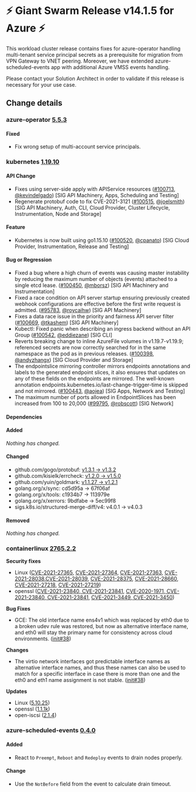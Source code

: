 # :zap: Giant Swarm Release v14.1.5 for Azure :zap:

This workload cluster release contains fixes for azure-operator handling multi-tenant service principal secrets as a prerequisite for migration from VPN Gateway to VNET peering. Moreover, we have extended azure-scheduled-events app with additional Azure VMSS events handling. 

Please contact your Solution Architect in order to validate if this release is necessary for your use case.

## Change details


### azure-operator [5.5.3](https://github.com/giantswarm/azure-operator/releases/tag/v5.5.3)

#### Fixed
- Fix wrong setup of multi-account service principals.



### kubernetes [1.19.10](https://github.com/kubernetes/kubernetes/releases/tag/v1.19.10)

#### API Change
- Fixes using server-side apply with APIService resources ([#100713](https://github.com/kubernetes/kubernetes/pull/100713), [@kevindelgado](https://github.com/kevindelgado)) [SIG API Machinery, Apps, Scheduling and Testing]
- Regenerate protobuf code to fix CVE-2021-3121 ([#100515](https://github.com/kubernetes/kubernetes/pull/100515), [@joelsmith](https://github.com/joelsmith)) [SIG API Machinery, Auth, CLI, Cloud Provider, Cluster Lifecycle, Instrumentation, Node and Storage]
#### Feature
- Kubernetes is now built using go1.15.10 ([#100520](https://github.com/kubernetes/kubernetes/pull/100520), [@cpanato](https://github.com/cpanato)) [SIG Cloud Provider, Instrumentation, Release and Testing]
#### Bug or Regression
- Fixed a bug where a high churn of events was causing master instability by reducing the maximum number of objects (events) attached to a single etcd lease. ([#100450](https://github.com/kubernetes/kubernetes/pull/100450), [@mborsz](https://github.com/mborsz)) [SIG API Machinery and Instrumentation]
- Fixed a race condition on API server startup ensuring previously created webhook configurations are effective before the first write request is admitted. ([#95783](https://github.com/kubernetes/kubernetes/pull/95783), [@roycaihw](https://github.com/roycaihw)) [SIG API Machinery]
- Fixes a data race issue in the priority and fairness API server filter ([#100669](https://github.com/kubernetes/kubernetes/pull/100669), [@tkashem](https://github.com/tkashem)) [SIG API Machinery]
- Kubectl: Fixed panic when describing an ingress backend without an API Group ([#100542](https://github.com/kubernetes/kubernetes/pull/100542), [@eddiezane](https://github.com/eddiezane)) [SIG CLI]
- Reverts breaking change to inline AzureFile volumes in v1.19.7-v1.19.9; referenced secrets are now correctly searched for in the same namespace as the pod as in previous releases. ([#100398](https://github.com/kubernetes/kubernetes/pull/100398), [@andyzhangx](https://github.com/andyzhangx)) [SIG Cloud Provider and Storage]
- The endpointslice mirroring controller mirrors endpoints annotations and labels to the generated endpoint slices, it also ensures that updates on any of these fields on the endpoints are mirrored. 
  The well-known annotation endpoints.kubernetes.io/last-change-trigger-time is skipped and not mirrored. ([#100443](https://github.com/kubernetes/kubernetes/pull/100443), [@aojea](https://github.com/aojea)) [SIG Apps, Network and Testing]
- The maximum number of ports allowed in EndpointSlices has been increased from 100 to 20,000 ([#99795](https://github.com/kubernetes/kubernetes/pull/99795), [@robscott](https://github.com/robscott)) [SIG Network]
#### Dependencies
#### Added
_Nothing has changed._
#### Changed
- github.com/gogo/protobuf: [v1.3.1 → v1.3.2](https://github.com/gogo/protobuf/compare/v1.3.1...v1.3.2)
- github.com/kisielk/errcheck: [v1.2.0 → v1.5.0](https://github.com/kisielk/errcheck/compare/v1.2.0...v1.5.0)
- github.com/yuin/goldmark: [v1.1.27 → v1.2.1](https://github.com/yuin/goldmark/compare/v1.1.27...v1.2.1)
- golang.org/x/sync: cd5d95a → 67f06af
- golang.org/x/tools: c1934b7 → 113979e
- golang.org/x/xerrors: 9bdfabe → 5ec99f8
- sigs.k8s.io/structured-merge-diff/v4: v4.0.1 → v4.0.3
#### Removed
_Nothing has changed._



### containerlinux [2765.2.2](https://www.flatcar-linux.org/releases/#release-2765.2.2)

**Security fixes**
*   Linux ([CVE-2021-27365](https://nvd.nist.gov/vuln/detail/CVE-2021-27365), [CVE-2021-27364](https://nvd.nist.gov/vuln/detail/CVE-2021-27364), [CVE-2021-27363](https://nvd.nist.gov/vuln/detail/CVE-2021-27363), [CVE-2021-28038](https://nvd.nist.gov/vuln/detail/CVE-2021-28038),[CVE-2021-28039](https://nvd.nist.gov/vuln/detail/CVE-2021-28039), [CVE-2021-28375](https://nvd.nist.gov/vuln/detail/CVE-2021-28375), [CVE-2021-28660](https://nvd.nist.gov/vuln/detail/CVE-2021-28660), [CVE-2021-27218](https://nvd.nist.gov/vuln/detail/CVE-2021-27218), [CVE-2021-27219](https://nvd.nist.gov/vuln/detail/CVE-2021-27219))
*   openssl ([CVE-2021-23840](https://nvd.nist.gov/vuln/detail/CVE-2021-23840),[ CVE-2021-23841](https://nvd.nist.gov/vuln/detail/CVE-2021-23841), [CVE-2020-1971](https://nvd.nist.gov/vuln/detail/CVE-2020-1971),[ CVE-2021-23840](https://nvd.nist.gov/vuln/detail/CVE-2021-23840),[ CVE-2021-23841](https://nvd.nist.gov/vuln/detail/CVE-2021-23841), [CVE-2021-3449](https://nvd.nist.gov/vuln/detail/CVE-2021-3449),[ CVE-2021-3450](https://nvd.nist.gov/vuln/detail/CVE-2021-3450))

**Bug Fixes**
*   GCE: The old interface name ens4v1 which was replaced by eth0 due to a broken udev rule was restored, but now as alternative interface name, and eth0 will stay the primary name for consistency across cloud environments. ([init#38](https://github.com/kinvolk/init/pull/38))

**Changes**
*   The virtio network interfaces got predictable interface names as alternative interface names, and thus these names can also be used to match for a specific interface in case there is more than one and the eth0 and eth1 name assignment is not stable. ([init#38](https://github.com/kinvolk/init/pull/38))

**Updates**
*   Linux ([5.10.25](https://lwn.net/Articles/849951/))
*   openssl ([1.1.1k](https://mta.openssl.org/pipermail/openssl-announce/2021-March/000197.html))
*   open-iscsi ([2.1.4](https://github.com/open-iscsi/open-iscsi/releases/tag/2.1.4))


### azure-scheduled-events [0.4.0](https://github.com/giantswarm/azure-scheduled-events/releases/tag/v0.4.0)

#### Added
- React to `Preempt`, `Reboot` and `Redeploy` events to drain nodes properly.
#### Change
- Use the `NotBefore` field from the event to calculate drain timeout.



